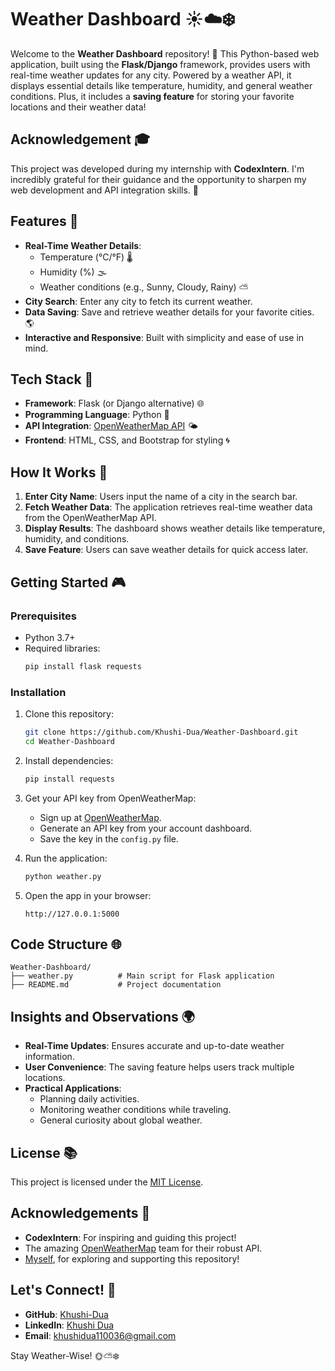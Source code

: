 # Weather Dashboard ☀️☁️❄️

Welcome to the **Weather Dashboard** repository! 🌟 This Python-based web application, built using the **Flask/Django** framework, provides users with real-time weather updates for any city. Powered by a weather API, it displays essential details like temperature, humidity, and general weather conditions. Plus, it includes a **saving feature** for storing your favorite locations and their weather data! 



## Acknowledgement 🎓

This project was developed during my internship with **CodexIntern**. I'm incredibly grateful for their guidance and the opportunity to sharpen my web development and API integration skills. 🙏



## Features 🔄

- **Real-Time Weather Details**:
  - Temperature (°C/°F) 🌡️
  - Humidity (%) 🌫️
  - Weather conditions (e.g., Sunny, Cloudy, Rainy) ⛅
- **City Search**: Enter any city to fetch its current weather.
- **Data Saving**: Save and retrieve weather details for your favorite cities. 🌎
- **Interactive and Responsive**: Built with simplicity and ease of use in mind.



## Tech Stack 🧠

- **Framework**: Flask (or Django alternative) 🌐
- **Programming Language**: Python 🐍
- **API Integration**: [OpenWeatherMap API](https://openweathermap.org/api) 🌤
- **Frontend**: HTML, CSS, and Bootstrap for styling 🌀


## How It Works 🚀

1. **Enter City Name**: Users input the name of a city in the search bar.
2. **Fetch Weather Data**: The application retrieves real-time weather data from the OpenWeatherMap API.
3. **Display Results**: The dashboard shows weather details like temperature, humidity, and conditions.
4. **Save Feature**: Users can save weather details for quick access later.



## Getting Started 🎮

### Prerequisites 

- Python 3.7+
- Required libraries:
  ```bash
  pip install flask requests
  ```

### Installation 

1. Clone this repository:
   ```bash
   git clone https://github.com/Khushi-Dua/Weather-Dashboard.git
   cd Weather-Dashboard
   ```

2. Install dependencies:
   ```bash
   pip install requests

   ```

3. Get your API key from OpenWeatherMap:
   - Sign up at [OpenWeatherMap](https://openweathermap.org/).
   - Generate an API key from your account dashboard.
   - Save the key in the `config.py` file.

4. Run the application:
   ```bash
   python weather.py
   ```

5. Open the app in your browser:
   ```
   http://127.0.0.1:5000
   ```



## Code Structure 🌐

```
Weather-Dashboard/
├── weather.py          # Main script for Flask application
├── README.md           # Project documentation
```




## Insights and Observations 🌍

- **Real-Time Updates**: Ensures accurate and up-to-date weather information.
- **User Convenience**: The saving feature helps users track multiple locations.
- **Practical Applications**:
  - Planning daily activities.
  - Monitoring weather conditions while traveling.
  - General curiosity about global weather.





## License 📚

This project is licensed under the [MIT License](LICENSE).


## Acknowledgements 🎉

- **CodexIntern**: For inspiring and guiding this project!
- The amazing [OpenWeatherMap](https://openweathermap.org/) team for their robust API.
- [Myself](https://github.com/Khushi-Dua), for exploring and supporting this repository!



## Let's Connect! 📢

- **GitHub**: [Khushi-Dua](https://github.com/Khushi-Dua)
- **LinkedIn**: [Khushi Dua](https://linkedin.com/in/khushi-dua7)
- **Email**: khushidua110036@gmail.com

Stay Weather-Wise! 🌞⛅❄️

